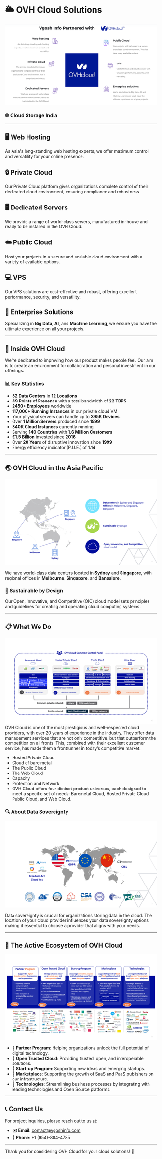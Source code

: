 # 🌥️ **OVH Cloud Solutions**
<img src="/Images/Main.png">

### 🌐 **Cloud Storage India**

---

## 🖥️ Web Hosting
As Asia's long-standing web hosting experts, we offer maximum control and versatility for your online presence.

## 🔒 Private Cloud
Our Private Cloud platform gives organizations complete control of their dedicated cloud environment, ensuring compliance and robustness.

## 🖥️ Dedicated Servers
We provide a range of world-class servers, manufactured in-house and ready to be installed in the OVH Cloud.

## ☁️ Public Cloud
Host your projects in a secure and scalable cloud environment with a variety of available options.

## 💻 VPS
Our VPS solutions are cost-effective and robust, offering excellent performance, security, and versatility.

## 🏢 Enterprise Solutions
Specializing in **Big Data**, **AI**, and **Machine Learning**, we ensure you have the ultimate experience on all your projects.

---

## 🏢 Inside OVH Cloud
We're dedicated to improving how our product makes people feel. Our aim is to create an environment for collaboration and personal investment in our offerings.

### 📊 Key Statistics
- **32 Data Centers** in **12 Locations**
- **49 Points of Presence** with a total bandwidth of **22 TBPS**
- **2450+ Employees** worldwide
- **117,000+ Running Instances** in our private cloud VM
- Your physical servers can handle up to **395K Devices**
- Over **1 Million Servers** produced since **1999**
- **340K Cloud Instances** currently running
- Serving **140 Countries** with **1.6 Million Customers**
- **€1.5 Billion** invested since **2016**
- Over **20 Years** of disruptive innovation since **1999**
- Energy efficiency indicator (P.U.E.) of **1.14**

---

## 🌏 OVH Cloud in the Asia Pacific
<img src="/Images/Feature.png">

We have world-class data centers located in **Sydney** and **Singapore**, with regional offices in **Melbourne**, **Singapore**, and **Bangalore**.

### 🌱 Sustainable by Design
Our Open, Innovative, and Competitive (OIC) cloud model sets principles and guidelines for creating and operating cloud computing systems.

---

## 📋 What We Do
<img src="/Images/Feature1.png">
OVH Cloud is one of the most prestigious and well-respected cloud providers, with over 20 years of experience in the industry. They offer data management services that are not only competitive, but that outperform the competition on all fronts. This, combined with their excellent customer service, has made them a frontrunner in today’s competitive market.

- Hosted Private Cloud
- Cloud of bare metal
- The Public Cloud
- The Web Cloud
- Capacity
- Protection and Network
- OVH Cloud offers four distinct product universes, each designed to meet a specific set of needs: Baremetal Cloud, Hosted Private Cloud, Public Cloud, and Web Cloud.

### 🔍 About Data Sovereignty
<img src="/Images/Feature2.png">

Data sovereignty is crucial for organizations storing data in the cloud. The location of your cloud provider influences your data sovereignty options, making it essential to choose a provider that aligns with your needs.

---

## 🌟 The Active Ecosystem of OVH Cloud
<img src="/Images/Feature3.png">

- **🤝 Partner Program**: Helping organizations unlock the full potential of digital technology.
- **🔐 Open Trusted Cloud**: Providing trusted, open, and interoperable solutions.
- **🚀 Start-up Program**: Supporting new ideas and emerging startups.
- **🛒 Marketplace**: Supporting the growth of SaaS and PaaS publishers on our infrastructure.
- **🔗 Technologies**: Streamlining business processes by integrating with leading technologies and Open Source platforms.

---

## 📞 **Contact Us**
For project inquiries, please reach out to us at:
- **✉️ Email**: [contact@vgoshinfo.com](mailto:contact@vgoshinfo.com)
- **📱 Phone**: +1 (954)-804-4785

---

Thank you for considering OVH Cloud for your cloud solutions! 🌟
